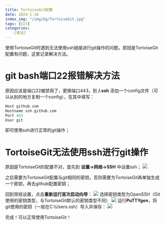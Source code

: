 ```yaml
---
title: TortoiseGit配置
date: 2024-1-18
index_img: "/img/bg/TortoiseGit.jpg"
tags: [Git]
categories: 
   -[笔记]
---
```

使用TortoiseGit时遇到无法使用ssh链接进行git操作的问题，原因是TortoiseGit配置有问题，这里记录解决方法。
<!-- more -->

# git bash端口22报错解决方法

原因应该是端口22被禁用了，更换端口443，到 **/.ssh** 添加一个config文件（可以从别的地方复制一个config），在其中填写：
```C++
Host github.com
Hostname ssh.github.com
Port 443
User git
``` 
即可使用ssh进行正常的git操作；

# TortoiseGit无法使用ssh进行git操作

原因是TortoiseGit的配置不对，首先到 **设置->网络->SSH** 中设置ssh；
![](/article_img/2024-01-18-14-02-32.png)

之后需要为TortoiseGit配置与git相同的密钥，否则需要为TortoiseGit再单独生成一个密钥，再去github配置密钥；

回到常规设置，点击**重新运行首次启动向导**：
![](/article_img/2024-01-18-14-04-38.png)
选择密钥类型为OpenSSH（Git使用的密钥类型，与TortoiseGit默认的密钥类型不同）
![](/article_img/2024-01-18-14-04-59.png)
运行**PuTTYgen**，将git使用的密钥（一般在C:\Users\.ssh）导入并保存：
![](/article_img/2024-01-18-14-08-11.png)

完成！可以正常使用TortoiseGit！
